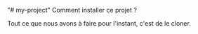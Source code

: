 "# my-project" 
Comment installer ce projet ?

Tout ce que nous avons à faire pour l'instant, c'est de le cloner.